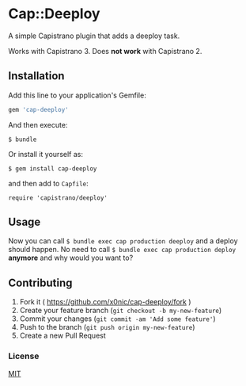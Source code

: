 # Cap::Deeploy

A simple Capistrano plugin that adds a deeploy task.

Works with Capistrano 3. Does **not work** with Capistrano 2.

## Installation

Add this line to your application's Gemfile:

```ruby
gem 'cap-deeploy'
```

And then execute:

    $ bundle

Or install it yourself as:

    $ gem install cap-deeploy

and then add to `Capfile`:

    require 'capistrano/deeploy'

## Usage

Now you can call `$ bundle exec cap production deeploy` and a deploy should happen.
No need to call `$ bundle exec cap production deploy` **anymore** and why would you want to?

## Contributing

1. Fork it ( https://github.com/x0nic/cap-deeploy/fork )
2. Create your feature branch (`git checkout -b my-new-feature`)
3. Commit your changes (`git commit -am 'Add some feature'`)
4. Push to the branch (`git push origin my-new-feature`)
5. Create a new Pull Request


### License

[MIT](LICENSE.md)
